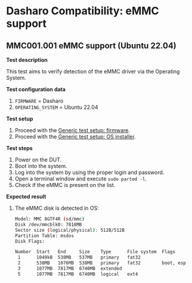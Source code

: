 # Dasharo Compatibility: eMMC support

## MMC001.001 eMMC support (Ubuntu 22.04)

**Test description**

This test aims to verify detection of the eMMC driver via the Operating System.

**Test configuration data**

1. `FIRMWARE` = Dasharo
2. `OPERATING_SYSTEM` = Ubuntu 22.04

**Test setup**

1. Proceed with the
    [Generic test setup: firmware](../../generic-test-setup#firmware).
2. Proceed with the
    [Generic test setup: OS installer](../../generic-test-setup#os-installer).

**Test steps**

1. Power on the DUT.
2. Boot into the system.
3. Log into the system by using the proper login and password.
4. Open a terminal window and execute `sudo parted -l`.
5. Check if the eMMC is present on the list.

**Expected result**

1. The eMMC disk is detected in OS:

    ```bash
    Model: MMC 8GTF4R (sd/mmc)
    Disk /dev/mmcblk0: 7818MB
    Sector size (logical/physical): 512B/512B
    Partition Table: msdos
    Disk Flags:

    Number  Start   End     Size    Type      File system  Flags
     1      1049kB  538MB   537MB   primary   fat32
     2      538MB   1076MB  538MB   primary   fat32        boot, esp
     3      1077MB  7817MB  6740MB  extended
     5      1077MB  7817MB  6740MB  logical   ext4
    ```
